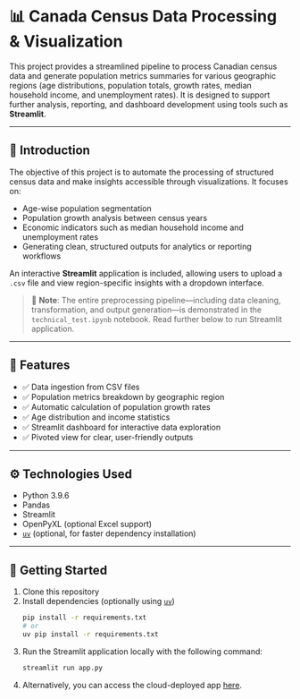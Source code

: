 # 📊 Canada Census Data Processing & Visualization

This project provides a streamlined pipeline to process Canadian census data and generate population metrics summaries for various geographic regions (age distributions, population totals, growth rates, median household income, and unemployment rates). It is designed to support further analysis, reporting, and dashboard development using tools such as **Streamlit**.

---

## 📌 Introduction

The objective of this project is to automate the processing of structured census data and make insights accessible through visualizations. It focuses on:

- Age-wise population segmentation  
- Population growth analysis between census years  
- Economic indicators such as median household income and unemployment rates  
- Generating clean, structured outputs for analytics or reporting workflows

An interactive **Streamlit** application is included, allowing users to upload a `.csv` file and view region-specific insights with a dropdown interface.

> 📘 **Note**: The entire preprocessing pipeline—including data cleaning, transformation, and output generation—is demonstrated in the `technical_test.ipynb` notebook. Read further below to run Streamlit application.

---

## 📁 Features

- ✅ Data ingestion from CSV files  
- ✅ Population metrics breakdown by geographic region  
- ✅ Automatic calculation of population growth rates  
- ✅ Age distribution and income statistics  
- ✅ Streamlit dashboard for interactive data exploration  
- ✅ Pivoted view for clear, user-friendly outputs  

---

## ⚙️ Technologies Used

- Python 3.9.6  
- Pandas  
- Streamlit  
- OpenPyXL (optional Excel support)  
- [`uv`](https://github.com/astral-sh/uv) (optional, for faster dependency installation)  

---

## 🚀 Getting Started

1. Clone this repository  
2. Install dependencies (optionally using [`uv`](https://github.com/astral-sh/uv))  
   ```bash
   pip install -r requirements.txt
   # or
   uv pip install -r requirements.txt
3. Run the Streamlit application locally with the following command:
   ```bash
   streamlit run app.py
4. Alternatively, you can access the cloud-deployed app [here](https://statscanpop-urnpvza6axlra6wtpspmtx.streamlit.app/).
